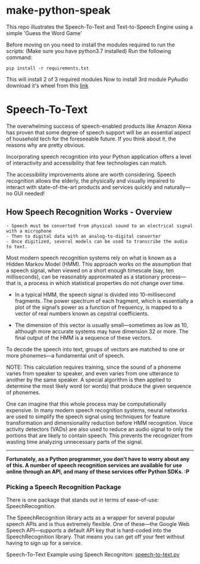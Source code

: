 # make-python-speak

This repo illustrates the Speech-To-Text and Text-to-Speech Engine using a simple 'Guess the Word Game'

Before moving on you need to install the modules required to run the scripts: (Make sure you have python3.7 installed)
Run the following command:
```
pip install -r requirements.txt
```
This will install 2 of 3 required modules
Now to install 3rd module PyAudio download it's wheel from this [link]()

# Speech-To-Text

The overwhelming success of speech-enabled products like Amazon Alexa has proven that some degree of speech support will be an essential aspect of household tech for the foreseeable future. If you think about it, the reasons why are pretty obvious.

Incorporating speech recognition into your Python application offers a level of interactivity and accessibility that few technologies can match.

The accessibility improvements alone are worth considering. Speech recognition allows the elderly, the physically and visually impaired to interact with state-of-the-art products and services quickly and naturally—no GUI needed!

## How Speech Recognition Works - Overview

```
- Speech must be converted from physical sound to an electrical signal with a microphone
- Then to digital data with an analog-to-digital converter
- Once digitized, several models can be used to transcribe the audio to text.
```

Most modern speech recognition systems rely on what is known as a Hidden Markov Model (HMM). This approach works on the assumption that a speech signal, when viewed on a short enough timescale (say, ten milliseconds), can be reasonably approximated as a stationary process—that is, a process in which statistical properties do not change over time.

- In a typical HMM, the speech signal is divided into 10-millisecond fragments. The power spectrum of each fragment, which is essentially a plot of the signal’s power as a function of frequency, is mapped to a vector of real numbers known as cepstral coefficients.

- The dimension of this vector is usually small—sometimes as low as 10, although more accurate systems may have dimension 32 or more. The final output of the HMM is a sequence of these vectors.

To decode the speech into text, groups of vectors are matched to one or more phonemes—a fundamental unit of speech.

NOTE: This calculation requires training, since the sound of a phoneme varies from speaker to speaker, and even varies from one utterance to another by the same speaker. A special algorithm is then applied to determine the most likely word (or words) that produce the given sequence of phonemes.

One can imagine that this whole process may be computationally expensive.
In many modern speech recognition systems, neural networks are used to simplify the speech signal
using techniques for feature transformation and dimensionality reduction before HMM recognition.
Voice activity detectors (VADs) are also used to reduce an audio signal to only the portions that are likely to contain speech.
This prevents the recognizer from wasting time analyzing unnecessary parts of the signal.

---
**Fortunately, as a Python programmer, you don’t have to worry about any of this. A number of speech recognition services are available for use online through an API, and many of these services offer Python SDKs. :P**

### Picking a Speech Recognition Package

There is one package that stands out in terms of ease-of-use: SpeechRecognition.

The SpeechRecognition library acts as a wrapper for several popular speech APIs and is thus extremely flexible. One of these—the Google Web Speech API—supports a default API key that is hard-coded into the SpeechRecognition library. That means you can get off your feet without having to sign up for a service.

Speech-To-Text Example using Speech Recogniton: [speech-to-text.py](https://github.com/adisakshya/make-python-speak/blob/master/examples/speech-to-text.py)